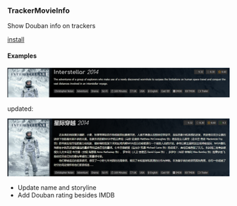 ### TrackerMovieInfo

Show Douban info on trackers

[install](https://github.com/Suwmlee/TrackerMovieInfo/raw/master/TrackerMovieInfo.user.js)

#### Examples

![orignal](imgs/original.png)

updated:

![fixed](imgs/fixed.png)

- Update name and storyline
- Add Douban rating besides IMDB
